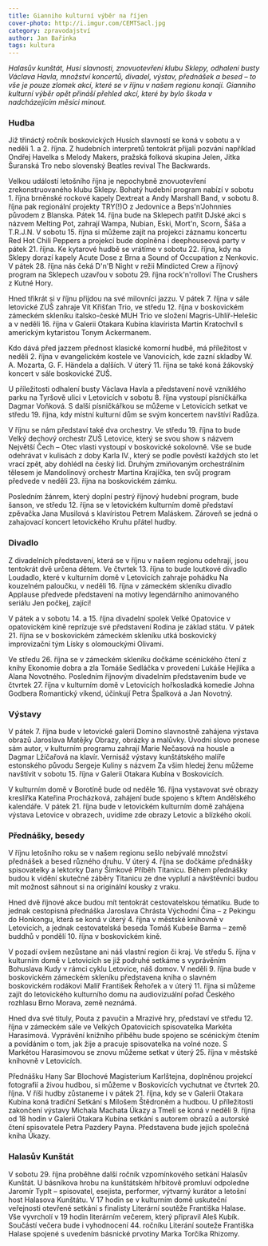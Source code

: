 ```yaml
---
title: Gianniho kulturní výběr na říjen
cover-photo: http://i.imgur.com/CEMTSacl.jpg
category: zpravodajství
author: Jan Bařinka
tags: kultura
---
```


*Halasův kunštát, Husí slavnosti, znovuotevření klubu Sklepy, odhalení busty Václava Havla, množství koncertů, divadel, výstav, přednášek a besed – to vše je pouze zlomek akcí, které se v říjnu v našem regionu konají. Gianniho kulturní výběr opět přináší přehled akcí, které by bylo škoda v nadcházejícím měsíci minout.*

### Hudba

Již třináctý ročník boskovických Husích slavností se koná v sobotu a v neděli 1. a 2. října. Z hudebních interpretů tentokrát přijali pozvání například Ondřej Havelka s Melody Makers, pražská folková skupina Jelen, Jitka Šuranská Tro nebo slovenský Beatles revival The Backwards.

Velkou událostí letošního října je nepochybně znovuotevření zrekonstruovaného klubu Sklepy. Bohatý hudební program nabízí v sobotu 1. října brněnské rockové kapely Dextreat a Andy Marshall Band, v sobotu 8. října pak regionální projekty TRY(!)O z Jedovnice a Beps'n'Johnnies původem z Blanska. Pátek 14. října bude na Sklepech patřit DJské akci s názvem Melting Pot, zahrají Wampa, Nubian, Eski, Mort'n, Scorn, Šáša a T.R.J.N.  V sobotu 15. října si můžeme zajít na projekci záznamu koncertu Red Hot Chili Peppers a projekcí bude doplněna i deephouseová party v pátek 21. října. Ke kytarové hudbě se vrátíme v sobotu 22. října, kdy na Sklepy dorazí kapely Acute Dose z Brna a Sound of Occupation z Nenkovic. V pátek 28. října nás čeká D'n'B Night v režii Mindicted Crew a říjnový program na Sklepech uzavřou v sobotu 29. října rock'n'rolloví The Crushers z Kutné Hory.

Hned třikrát si v říjnu přijdou na své milovníci jazzu. V pátek 7. října v sále letovické ZUŠ zahraje Vít Křišťan Trio, ve středu 12. října v boskovickém zámeckém skleníku italsko-české MUH Trio ve složení Magris-Uhlíř-Helešic a v neděli 16. října v Galerii Otakara Kubína klavírista Martin Kratochvíl s americkým kytaristou Tonym Ackermanem. 

Kdo dává před jazzem přednost klasické komorní hudbě, má příležitost v neděli 2. října v evangelickém kostele ve Vanovicích, kde zazní skladby W. A. Mozarta, G. F. Händela a dalších.  V úterý 11. října se také koná žákovský koncert v sále boskovické ZUŠ.

U příležitosti odhalení busty Václava Havla a představení nově vzniklého parku na Tyršově ulici v Letovicích v sobotu 8. října vystoupí písničkářka Dagmar Voňková. S další písničkářkou se můžeme v Letovicích setkat ve středu 19. října, kdy místní kulturní dům se svým koncertem navštíví Radůza.

V říjnu se nám představí také dva orchestry. Ve středu 19. října to bude Velký dechový orchestr ZUŠ Letovice, který se svou show s názvem Největší Čech – Otec vlasti vystoupí v boskovické sokolovně. Vše se bude odehrávat v kulisách z doby Karla IV., který se podle pověstí každých sto let vrací zpět, aby dohlédl na český lid. Druhým zmiňovaným orchestrálním tělesem je Mandolínový orchestr Martina Krajíčka, ten svůj program předvede v neděli 23. října na boskovickém zámku.

Posledním žánrem, který doplní pestrý říjnový hudební program, bude šanson, ve středu 12. října se v letovickém kulturním domě představí zpěvačka Jana Musilová s klavíristou Petrem Maláskem. Zároveň se jedná o zahajovací koncert letovického Kruhu přátel hudby.

### Divadlo

Z divadelních představení, která se v říjnu v našem regionu odehrají, jsou tentokrát dvě určena dětem. Ve čtvrtek 13. října to bude loutkové divadlo Loudadlo, které v kulturním domě v Letovicích zahraje pohádku Na kouzelném paloučku, v neděli 16. října v zámeckém skleníku divadlo Applause předvede představení na motivy legendárního animovaného seriálu Jen počkej, zajíci!

V pátek a v sobotu 14. a 15. října divadelní spolek Velké Opatovice v opatovickém kině reprízuje své představení Rodina je základ státu. V pátek 21. října se v boskovickém zámeckém skleníku utká boskovický improvizační tým Lísky s olomouckými Olivami.

Ve středu 26. října se v zámeckém skleníku dočkáme scénického čtení z knihy Ekonomie dobra a zla Tomáše Sedláčka v provedení Lukáše Hejlíka a Alana Novotného. Posledním říjnovým divadelním představením bude ve čtvrtek 27. října v kulturním domě v Letovicích hořkosladká komedie Johna Godbera Romantický víkend, účinkují Petra Špalková a Jan Novotný.

### Výstavy

V pátek 7. října bude v letovické galerii Domino slavnostně zahájena výstava obrazů Jaroslava Matějky Obrazy, obrázky a malůvky. Úvodní slovo pronese sám autor, v kulturním programu zahrají Marie Nečasová na housle a Dagmar Lžíčařová na klavír. Vernisáž výstavy kunštátského malíře estonského původu Sergeje Kuliny s názvem Za všim hledej ženu můžeme navštívit v sobotu 15. října v Galerii Otakara Kubína v Boskovicích.

V kulturním domě v Borotíně bude od neděle 16. října vystavovat své obrazy kreslířka Kateřina Procházková, zahájení bude spojeno s křtem Andělského kalendáře. V pátek 21. října bude v letovickém kulturním domě zahájena výstava Letovice v obrazech, uvidíme zde obrazy Letovic a blízkého okolí.

### Přednášky, besedy

V říjnu letošního roku se v našem regionu sešlo nebývalé množství přednášek a besed různého druhu. V úterý 4. října se dočkáme přednášky spisovatelky a lektorky Dany Šimkové Příběh Titanicu. Během přednášky budou k vidění skutečné záběry Titanicu ze dne vyplutí a návštěvníci budou mít možnost sáhnout si na originální kousky z vraku.

Hned dvě říjnové akce budou mít tentokrát cestovatelskou tématiku. Bude to jednak cestopisná přednáška Jaroslava Chrásta Východní Čína – z Pekingu do Honkongu, která se koná v úterý 4. října v městské knihovně v Letovicích, a jednak cestovatelská beseda Tomáš Kubeše Barma – země buddhů v pondělí 10. října v boskovickém kině.

V pozadí ovšem nezůstane ani náš vlastní region či kraj. Ve středu 5. října v kulturním domě v Letovicích se již podruhé setkáme s vyprávěním Bohuslava Kudy v rámci cyklu Letovice, náš domov. V neděli 9. října bude v boskovickém zámeckém skleníku představena kniha o slavném boskovickém rodákovi Malíř František Řehořek a v úterý 11. října si můžeme zajít do letovického kulturního domu na audiovizuální pořad Českého rozhlasu Brno Morava, země neznámá.

Hned dva své tituly, Pouta z pavučin a Mrazivé hry, představí ve středu 12. října v zámeckém sále ve Velkých Opatovicích spisovatelka Markéta Harasimová. Vyprávění knižního příběhu bude spojeno se scénickým čtením a povídáním o tom, jak žije a pracuje spisovatelka na volné noze. S Markétou Harasimovou se znovu můžeme setkat v úterý 25. října v městské knihovně v Letovicích.

Přednášku Hany Sar Blochové Magisterium Karlštejna, doplněnou projekcí fotografií a živou hudbou, si můžeme v Boskovicích vychutnat ve čtvrtek 20. října. V říši hudby zůstaneme i v pátek 21. října, kdy se v Galerii Otakara Kubína koná tradiční Setkání s Milošem Štědroněm a hudbou. U příležitosti zakončení výstavy Michala Machata Úkazy a Tmelí se koná v neděli 9. října od 18 hodin v Galerii Otakara Kubína setkání s autorem obrazů a autorské čtení spisovatele Petra Pazdery Payna. Představena bude jejich společná kniha Úkazy.

### Halasův Kunštát

V sobotu 29. října proběhne další ročník vzpomínkového setkání Halasův Kunštát. U básníkova hrobu na kunštátském hřbitově promluví odpoledne Jaromír Typlt – spisovatel, esejista, performer, výtvarný kurátor a letošní host Halasova Kunštátu. V 17 hodin se v kulturním domě uskuteční veřejnosti otevřené setkání s finalisty Literární soutěže Františka Halase. Vše vyvrcholí v 19 hodin literárním večerem, který připravil Aleš Kubík. Součástí večera bude i vyhodnocení 44. ročníku Literání souteže Františka Halase spojené s uvedením básnické prvotiny Marka Torčíka Rhizomy.
